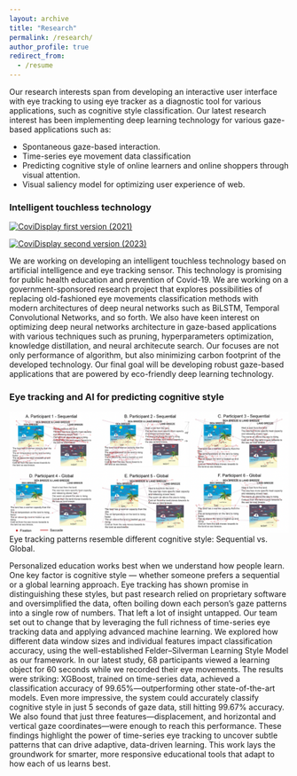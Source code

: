 ```yaml
---
layout: archive
title: "Research"
permalink: /research/
author_profile: true
redirect_from:
  - /resume
---
```


Our research interests span from developing an interactive user interface with eye tracking to using eye tracker as a diagnostic tool for various applications, such as cognitive style classification. Our latest research interest has been implementing deep learning technology for various gaze-based applications such as:
- Spontaneous gaze-based interaction.
- Time-series eye movement data classification
- Predicting cognitive style of online learners and online shoppers through visual attention.
- Visual saliency model for optimizing user experience of web.

### Intelligent touchless technology

[![CoviDisplay first version (2021)](https://img.youtube.com/vi/ApU1MEdvkPI/0.jpg)](https://www.youtube.com/watch?v=ApU1MEdvkPI)

[![CoviDisplay second version (2023)](https://img.youtube.com/vi/WYedQ0HJaWY/0.jpg)](https://www.youtube.com/watch?v=WYedQ0HJaWY)

We are working on developing an intelligent touchless technology based on artificial intelligence and eye tracking sensor. This technology is promising for public health education and prevention of Covid-19. We are working on a government-sponsored research project that explores possibilities of replacing old-fashioned eye movements classification methods with modern architectures of deep neural networks such as BiLSTM, Temporal Convolutional Networks, and so forth. We also have keen interest on optimizing deep neural networks architecture in gaze-based applications with various techniques such as pruning, hyperparameters optimization, knowledge distillation, and neural architecute search. Our focuses are not only performance of algorithm, but also minimizing carbon footprint of the developed technology. Our final goal will be developing robust gaze-based applications that are powered by eco-friendly deep learning technology.


### Eye tracking and AI for predicting cognitive style

<img src="/images/et_cognitive.png" width="600">
<figcaption>Eye tracking patterns resemble different cognitive style: Sequential vs. Global.</figcaption>

Personalized education works best when we understand how people learn. One key factor is cognitive style — whether someone prefers a sequential or a global learning approach. Eye tracking has shown promise in distinguishing these styles, but past research relied on proprietary software and oversimplified the data, often boiling down each person’s gaze patterns into a single row of numbers. That left a lot of insight untapped. Our team set out to change that by leveraging the full richness of time-series eye tracking data and applying advanced machine learning. We explored how different data window sizes and individual features impact classification accuracy, using the well-established Felder–Silverman Learning Style Model as our framework. In our latest study, 68 participants viewed a learning object for 60 seconds while we recorded their eye movements. The results were striking: XGBoost, trained on time-series data, achieved a classification accuracy of 99.65%—outperforming other state-of-the-art models. Even more impressive, the system could accurately classify cognitive style in just 5 seconds of gaze data, still hitting 99.67% accuracy. We also found that just three features—displacement, and horizontal and vertical gaze coordinates—were enough to reach this performance. These findings highlight the power of time-series eye tracking to uncover subtle patterns that can drive adaptive, data-driven learning. This work lays the groundwork for smarter, more responsive educational tools that adapt to how each of us learns best.

